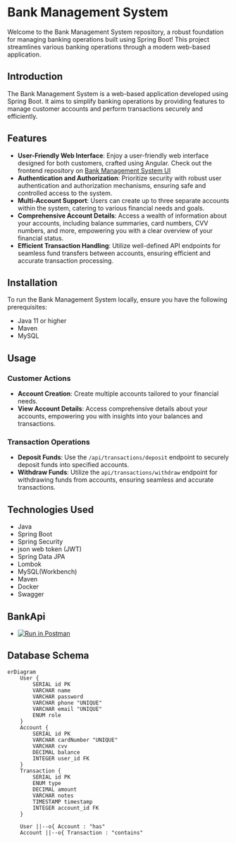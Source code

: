 # Bank Management System

Welcome to the Bank Management System repository, a robust foundation for managing banking operations built using Spring Boot! This project streamlines various banking operations through a modern web-based application.

## Introduction

The Bank Management System is a web-based application developed using Spring Boot. It aims to simplify banking operations by providing features to manage customer accounts and perform transactions securely and efficiently.

## Features
- **User-Friendly Web Interface**: Enjoy a user-friendly web interface designed for both customers, crafted using Angular. Check out the frontend repository on [Bank Management System UI](https://github.com/ahmedelhdad123/BankManagement-ui.git)
- **Authentication and Authorization**: Prioritize security with robust user authentication and authorization mechanisms, ensuring safe and controlled access to the system.
- **Multi-Account Support**: Users can create up to three separate accounts within the system, catering to various financial needs and goals.
- **Comprehensive Account Details**: Access a wealth of information about your accounts, including balance summaries, card numbers, CVV numbers, and more, empowering you with a clear overview of your financial status.
- **Efficient Transaction Handling**: Utilize well-defined API endpoints for seamless fund transfers between accounts, ensuring efficient and accurate transaction processing.

## Installation

To run the Bank Management System locally, ensure you have the following prerequisites:
- Java 11 or higher
- Maven
- MySQL

## Usage

### Customer Actions

- **Account Creation**: Create multiple accounts tailored to your financial needs.
- **View Account Details**: Access comprehensive details about your accounts, empowering you with insights into your balances and transactions.

### Transaction Operations

- **Deposit Funds**: Use the `/api/transactions/deposit` endpoint to securely deposit funds into specified accounts.
- **Withdraw Funds**: Utilize the `api/transactions/withdraw` endpoint for withdrawing funds from accounts, ensuring seamless and accurate transactions.

## Technologies Used
- Java
- Spring Boot
- Spring Security
- json web token (JWT)
- Spring Data JPA
- Lombok
- MySQL(Workbench)
- Maven 
- Docker
- Swagger
## BankApi
 - [![Run in Postman](https://run.pstmn.io/button.svg)](https://documenter.getpostman.com/view/20573769/2sA3rzKsPu)

## Database Schema

```mermaid
erDiagram
    User {
        SERIAL id PK
        VARCHAR name
        VARCHAR password
        VARCHAR phone "UNIQUE"
        VARCHAR email "UNIQUE"
        ENUM role
    }
    Account {
        SERIAL id PK
        VARCHAR cardNumber "UNIQUE"
        VARCHAR cvv
        DECIMAL balance
        INTEGER user_id FK
    }
    Transaction {
        SERIAL id PK
        ENUM type
        DECIMAL amount
        VARCHAR notes
        TIMESTAMP timestamp
        INTEGER account_id FK
    }

    User ||--o{ Account : "has"
    Account ||--o{ Transaction : "contains"
